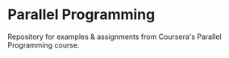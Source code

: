 # Parallel Programming
Repository for examples & assignments from Coursera's Parallel Programming course.
